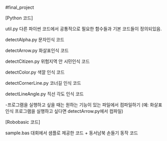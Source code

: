 #final_project

[Python 코드]

util.py
다른 파이썬 코드에서 공통적으로 필요한 함수들과 기본 코드들이 정의되있음.

detectAlpha.py
문자인식 코드

detectArrow.py
화살표인식 코드

detectCitizen.py
위험지역 안 시민인식 코드

detectColor.py
색깔 인식 코드

detectCornerLine.py
코너길 인식 코드

detectLineAngle.py
직선 각도 인식 코드


-프로그램을 실행하고 싶을 때는 원하는 기능이 있는 파일에서 컴파일하기
(예: 화살표 인식 프로그램을 실행하고 싶다면 detectArrow.py에서 컴파일)


[Robobasic 코드]

sample.bas
대회에서 샘플로 제공한 코드 + 동서남북 손들기 동작 코드